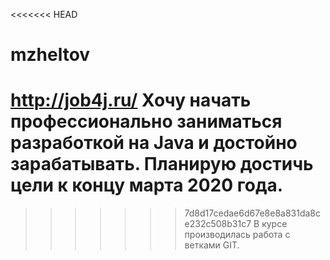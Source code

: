 <<<<<<< HEAD
# mzheltov
http://job4j.ru/ 
Хочу начать профессионально заниматься разработкой на Java и достойно зарабатывать. 
Планирую достичь цели к концу марта 2020 года.
=======

>>>>>>> 7d8d17cedae6d67e8e8a831da8ce232c508b31c7
В курсе производилась работа с ветками GIT.
